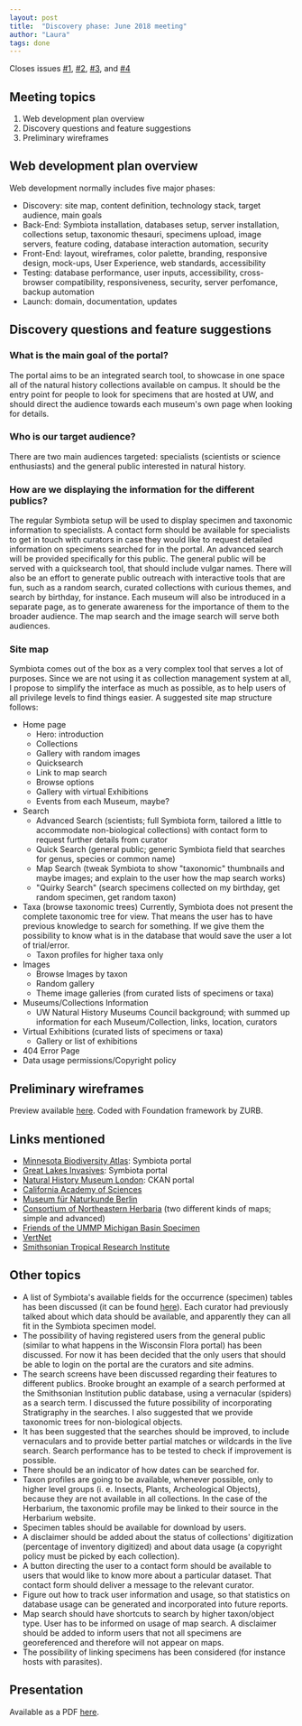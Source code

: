 ```yaml
---
layout: post
title:  "Discovery phase: June 2018 meeting"
author: "Laura"
tags: done
---
```

Closes issues [#1](https://github.com/arbolitoloco/uw2020/issues/1), [#2](https://github.com/arbolitoloco/uw2020/issues/2), [#3](https://github.com/arbolitoloco/uw2020/issues/3), and [#4](https://github.com/arbolitoloco/uw2020/issues/4)

## Meeting topics

1. Web development plan overview
2. Discovery questions and feature suggestions
3. Preliminary wireframes 

## Web development plan overview
Web development normally includes five major phases:
- Discovery: site map, content definition, technology stack, target audience, main goals
- Back-End: Symbiota installation, databases setup, server installation, collections setup, taxonomic thesauri, specimens upload, image servers, feature coding, database interaction automation, security
- Front-End: layout, wireframes, color palette, branding, responsive design, mock-ups, User Experience, web standards, accessibility
- Testing: database performance, user inputs, accessibility, cross-browser compatibility, responsiveness, security, server perfomance, backup automation
- Launch: domain, documentation, updates


## Discovery questions and feature suggestions

### What is the main goal of the portal?
The portal aims to be an integrated search tool, to showcase in one space all of the natural history collections available on campus. It should be the entry point for people to look for specimens that are hosted at UW, and should direct the audience towards each museum's own page when looking for details.

### Who is our target audience?
There are two main audiences targeted: specialists (scientists or science enthusiasts) and the general public interested in natural history.

### How are we displaying the information for the different publics?
The regular Symbiota setup will be used to display specimen and taxonomic information to specialists. A contact form should be available for specialists to get in touch with curators in case they would like to request detailed information on specimens searched for in the portal. An advanced search will be provided specifically for this public.
The general public will be served with a quicksearch tool, that should include vulgar names. There will also be an effort to generate public outreach with interactive tools that are fun, such as a random search, curated collections with curious themes, and search by birthday, for instance. Each museum will also be introduced in a separate page, as to generate awareness for the importance of them to the broader audience.
The map search and the image search will serve both audiences.


### Site map

Symbiota comes out of the box as a very complex tool that serves a lot of purposes. Since we are not using it as collection management system at all, I propose to simplify the interface as much as possible, as to help users of all privilege levels to find things easier.
A suggested site map structure follows:

- Home page 
	- Hero: introduction
	- Collections
	- Gallery with random images
	- Quicksearch
	- Link to map search
	- Browse options
	- Gallery with virtual Exhibitions
	- Events from each Museum, maybe?
- Search
	- Advanced Search (scientists; full Symbiota form, tailored a little to accommodate non-biological collections) with contact form to request further details from curator
	- Quick Search (general public; generic Symbiota field that searches for genus, species or common name)
	- Map Search (tweak Symbiota to show "taxonomic" thumbnails and maybe images; and explain to the user how the map search works)
	- "Quirky Search" (search specimens collected on my birthday, get random specimen, get random taxon)
- Taxa (browse taxonomic trees)
Currently, Symbiota does not present the complete taxonomic tree for view. That means the user has to have previous knowledge to search for something. If we give them the possibility to know what is in the database that would save the user a lot of trial/error.
	- Taxon profiles for higher taxa only
- Images
	- Browse Images by taxon
	- Random gallery
	- Theme image galleries (from curated lists of specimens or taxa)
- Museums/Collections Information
	- UW Natural History Museums Council background; with summed up information for each Museum/Collection, links, location, curators
- Virtual Exhibitions (curated lists of specimens or taxa)
	- Gallery or list of exhibitions
- 404 Error Page
- Data usage permissions/Copyright policy		


## Preliminary wireframes

Preview available [here](http://fibonacci.math.wisc.edu/~rocha/mockup/). Coded with Foundation framework by ZURB.

## Links mentioned

- [Minnesota Biodiversity Atlas](http://bellatlas.umn.edu/imagelib/index.php): Symbiota portal
- [Great Lakes Invasives](http://greatlakesinvasives.org/portal/): Symbiota portal
- [Natural History Museum London](http://data.nhm.ac.uk/): CKAN portal
- [California Academy of Sciences](https://monarch.calacademy.org/)
- [Museum für Naturkunde Berlin](https://www.museumfuernaturkunde.berlin/de/forschung/sammlungen)
- [Consortium of Northeastern Herbaria](http://portal.neherbaria.org/portal/checklists/checklist.php?cl=28) (two different kinds of maps; simple and advanced)
- [Friends of the UMMP Michigan Basin Specimen](http://michiganbasinfossils.org/)
- [VertNet](http://vertnet.org/)
- [Smithsonian Tropical Research Institute](http://stricollections.org/portal/collections/map/index.php)

## Other topics

- A list of Symbiota's available fields for the occurrence (specimen) tables has been discussed (it can be found [here](https://github.com/arbolitoloco/docs/SymbiotaOccurrenceFields.pdf)). Each curator had previously talked about which data should be available, and apparently they can all fit in the Symbiota specimen model.
- The possibility of having registered users from the general public (similar to what happens in the Wisconsin Flora portal) has been discussed. For now it has been decided that the only users that should be able to login on the portal are the curators and site admins.
- The search screens have been discussed regarding their features to different publics. Brooke brought an example of a search performed at the Smithsonian Institution public database, using a vernacular (spiders) as a search term. I discussed the future possibility of incorporating Stratigraphy in the searches. I also suggested that we provide taxonomic trees for non-biological objects. 
- It has been suggested that the searches should be improved, to include vernaculars and to provide better partial matches or wildcards in the live search. Search performance has to be tested to check if improvement is possible.
- There should be an indicator of how dates can be searched for.
- Taxon profiles are going to be available, whenever possible, only to higher level groups (i. e. Insects, Plants, Archeological Objects), because they are not available in all collections. In the case of the Herbarium, the taxonomic profile may be linked to their source in the Herbarium website.
- Specimen tables should be available for download by users.
- A disclaimer should be added about the status of collections' digitization (percentage of inventory digitized) and about data usage (a copyright policy must be picked by each collection). 
- A button directing the user to a contact form should be available to users that would like to know more about a particular dataset. That contact form should deliver a message to the relevant curator.
- Figure out how to track user information and usage, so that statistics on database usage can be generated and incorporated into future reports.
- Map search should have shortcuts to search by higher taxon/object type. User has to be informed on usage of map search. A disclaimer should be added to inform users that not all specimens are georeferenced and therefore will not appear on maps.
- The possibility of linking specimens has been considered (for instance hosts with parasites).



## Presentation

Available as a PDF [here](docs/2018_06-UW2020-Meeting.pdf).

